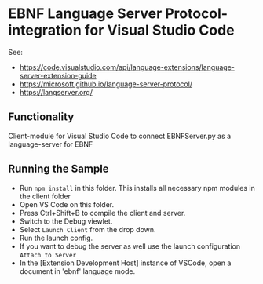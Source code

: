 # EBNF Language Server Protocol-integration for Visual Studio Code

See:
- <https://code.visualstudio.com/api/language-extensions/language-server-extension-guide>
- <https://microsoft.github.io/language-server-protocol/>
- <https://langserver.org/>

## Functionality

Client-module for Visual Studio Code to connect EBNFServer.py as a language-server for EBNF

## Running the Sample

- Run `npm install` in this folder. This installs all necessary npm modules in the client folder
- Open VS Code on this folder.
- Press Ctrl+Shift+B to compile the client and server.
- Switch to the Debug viewlet.
- Select `Launch Client` from the drop down.
- Run the launch config.
- If you want to debug the server as well use the launch configuration `Attach to Server`
- In the [Extension Development Host] instance of VSCode, open a document in 'ebnf' language mode.

